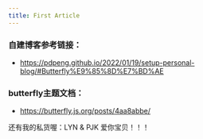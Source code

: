 ```yaml
---
title: First Article
---
```


### 自建博客参考链接：
- https://pdpeng.github.io/2022/01/19/setup-personal-blog/#Butterfly%E9%85%8D%E7%BD%AE

### butterfly主题文档：
- https://butterfly.js.org/posts/4aa8abbe/

还有我的私货喔：LYN & PJK 爱你宝贝！！！